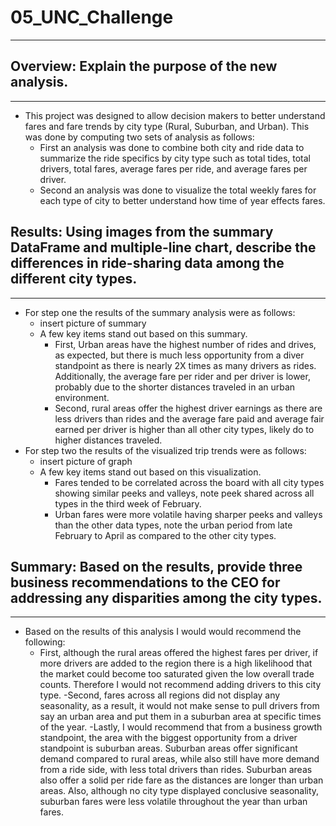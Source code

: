 # 05_UNC_Challenge
***

## Overview: Explain the purpose of the new analysis.
***
* This project was designed to allow decision makers to better understand fares and fare trends by city type (Rural, Suburban, and Urban). This was done by computing two sets of analysis as follows: 
    - First an analysis was done to combine both city and ride data to summarize the ride specifics by city type such as total tides, total drivers, total fares, average fares per ride, and average fares per driver. 
    - Second an analysis was done to visualize the total weekly fares for each type of city to better understand how time of year effects fares.     


## Results: Using images from the summary DataFrame and multiple-line chart, describe the differences in ride-sharing data among the different city types.
***
* For step one the results of the summary analysis were as follows:
    - insert picture of summary 
    - A few key items stand out based on this summary. 
        - First, Urban areas have the highest number of rides and drives, as expected, but there is much less opportunity from a diver standpoint as there is nearly 2X times as many drivers as rides. Additionally, the average fare per rider and per driver is lower, probably due to the shorter distances traveled in an urban environment. 
        - Second, rural areas offer the highest driver earnings as there are less drivers than rides and the average fare paid and average fair earned per driver is higher than all other city types, likely do to higher distances traveled.  
* For step two the results of the visualized trip trends were as follows: 
    - insert picture of graph 
    - A few key items stand out based on this visualization. 
        - Fares tended to be correlated across the board with all city types showing similar peeks and valleys, note peek shared across all types in the third week of February. 
        - Urban fares were more volatile having sharper peeks and valleys than the other data types, note the urban period from late February to April as compared to the other city types. 


## Summary: Based on the results, provide three business recommendations to the CEO for addressing any disparities among the city types.
***
* Based on the results of this analysis I would would recommend the following: 
    - First, although the rural areas offered the highest fares per driver, if more drivers are added to the region there is a high likelihood that the market could become too saturated given the low overall trade counts. Therefore I would not recommend adding drivers to this city type. 
    -Second, fares across all regions did not display any seasonality, as a result, it would not make sense to pull drivers from say an urban area and put them in a suburban area at specific times of the year. 
    -Lastly, I would recommend that from a business growth standpoint, the area with the biggest opportunity from a driver standpoint is suburban areas. Suburban areas offer significant demand compared to rural areas, while also still have more demand from a ride side, with less total drivers than rides. Suburban areas also offer a solid per ride fare as the distances are longer than urban areas. Also, although no city type displayed conclusive seasonality, suburban fares were less volatile throughout the year than urban fares. 

